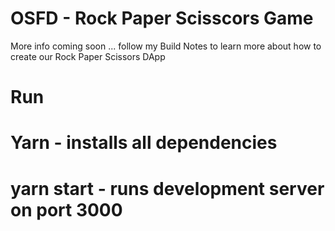 # OSFD - Rock Paper Scisscors Game
More info coming soon ... follow my Build Notes to learn more about how to create our Rock Paper Scissors DApp

# Run

# Yarn - installs all dependencies

# yarn start - runs development server on port 3000
